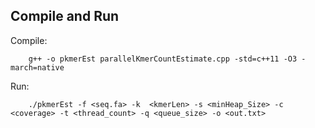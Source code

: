 Compile and Run
------------------------------
Compile:


		g++ -o pkmerEst parallelKmerCountEstimate.cpp -std=c++11 -O3 -march=native

Run:

		./pkmerEst -f <seq.fa> -k  <kmerLen> -s <minHeap_Size> -c <coverage> -t <thread_count> -q <queue_size> -o <out.txt>